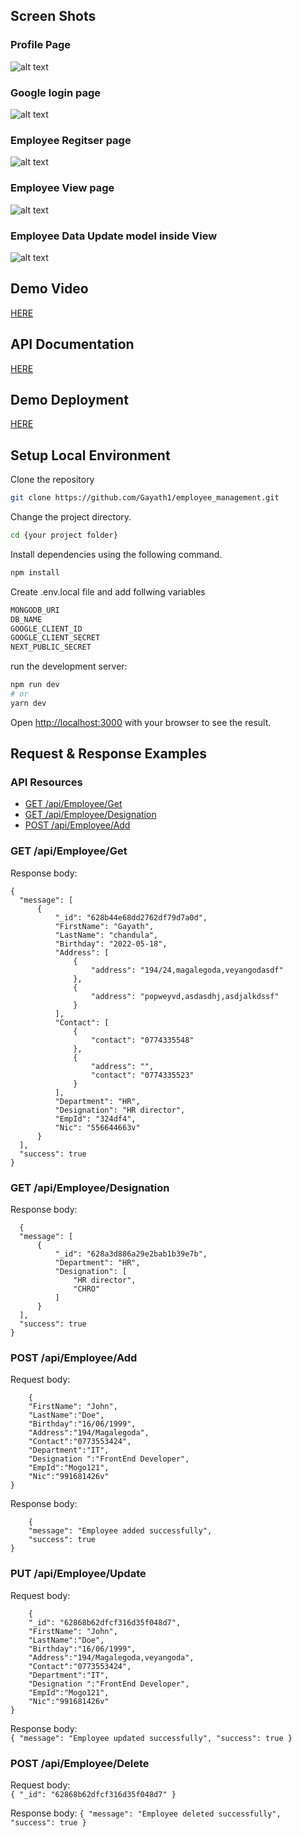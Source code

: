 
## Screen Shots

### Profile Page
![alt text](https://github.com/Gayath1/employee_management/blob/main/public/ScreenShots/Web%20capture_23-5-2022_141541_localhost.jpeg)
### Google login page
![alt text](https://github.com/Gayath1/employee_management/blob/main/public/ScreenShots/Web%20capture_23-5-2022_14159_localhost.jpeg)
### Employee Regitser page
![alt text](https://github.com/Gayath1/employee_management/blob/main/public/ScreenShots/Web%20capture_23-5-2022_141610_localhost.jpeg)
### Employee View page
![alt text](https://github.com/Gayath1/employee_management/blob/main/public/ScreenShots/Web%20capture_23-5-2022_141626_localhost.jpeg)
### Employee Data Update model inside View
![alt text](https://github.com/Gayath1/employee_management/blob/main/public/ScreenShots/Web%20capture_23-5-2022_141641_localhost.jpeg)

## Demo Video

[HERE](https://github.com/Gayath1/employee_management/blob/main/public/Demo/Demo.mp4)

## API Documentation

[HERE](https://github.com/Gayath1/employee_management/blob/main/public/Api%20Document/Insomnia_2022-05-23.json)

## Demo Deployment

[HERE](https://employee-management-jade.vercel.app/)

## Setup Local Environment

Clone the repository <github repo link>


```sh
git clone https://github.com/Gayath1/employee_management.git
```

Change the project directory.

```sh
cd {your project folder}
```

Install dependencies using the following command.

```sh
npm install
```

Create .env.local file and add follwing variables
  
  ```sh
  MONGODB_URI
  DB_NAME
  GOOGLE_CLIENT_ID
  GOOGLE_CLIENT_SECRET
  NEXT_PUBLIC_SECRET
  ```

run the development server:

```bash
npm run dev
# or
yarn dev
```
Open [http://localhost:3000](http://localhost:3000) with your browser to see the result.
  
## Request & Response Examples
  
### API Resources  
  
  - [GET /api/Employee/Get](#get-employees)
  - [GET /api/Employee/Designation](#get-designations)
  - [POST /api/Employee/Add](#post-EmployeeData) 
  
### GET /api/Employee/Get
  
Response body:
  ```
  {
	"message": [
		{
			"_id": "628b44e68dd2762df79d7a0d",
			"FirstName": "Gayath",
			"LastName": "chandula",
			"Birthday": "2022-05-18",
			"Address": [
				{
					"address": "194/24,magalegoda,veyangodasdf"
				},
				{
					"address": "popweyvd,asdasdhj,asdjalkdssf"
				}
			],
			"Contact": [
				{
					"contact": "0774335548"
				},
				{
					"address": "",
					"contact": "0774335523"
				}
			],
			"Department": "HR",
			"Designation": "HR director",
			"EmpId": "324df4",
			"Nic": "556644663v"
		}
	],
	"success": true
}
  ```
### GET /api/Employee/Designation
  
Response body:  
  ```
	{
	"message": [
		{
			"_id": "628a3d886a29e2bab1b39e7b",
			"Department": "HR",
			"Designation": [
				"HR director",
				"CHRO"
			]
		}
	],
	"success": true
}
 ```

### POST /api/Employee/Add

Request body: 
```	
	{
	"FirstName": "John",
	"LastName":"Doe",
	"Birthday":"16/06/1999",
	"Address":"194/Magalegoda",
	"Contact":"0773553424",
	"Department":"IT",
	"Designation ":"FrontEnd Developer",
	"EmpId":"Mogo121",
	"Nic":"991681426v"
}
```

Response body: 
```	
	{
	"message": "Employee added successfully",
	"success": true
}
```

### PUT /api/Employee/Update	
	
Request body:
```	
	{
	"_id": "62868b62dfcf316d35f048d7",
	"FirstName": "John",
	"LastName":"Doe",
	"Birthday":"16/06/1999",
	"Address":"194/Magalegoda,veyangoda",
	"Contact":"0773553424",
	"Department":"IT",
	"Designation ":"FrontEnd Developer",
	"EmpId":"Mogo121",
	"Nic":"991681426v"
}

```
Response body: 	
	```
	{
	"message": "Employee updated successfully",
	"success": true
}
	```
	
### POST /api/Employee/Delete
	
Request body:	
	```
	{
	"_id": "62868b62dfcf316d35f048d7"
}
	```
	
Response body: 
	```
	{
	"message": "Employee deleted successfully",
	"success": true
}
	```
